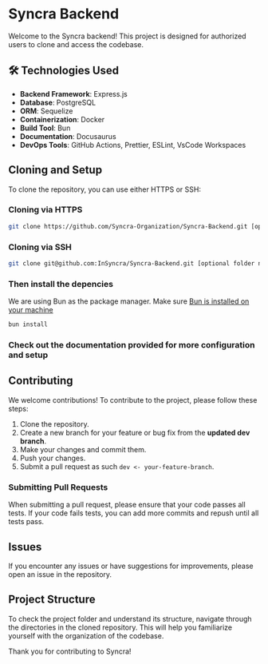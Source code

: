 # Syncra Backend
Welcome to the Syncra backend! This project is designed for authorized users to clone and access the codebase. 

## 🛠️ Technologies Used
- **Backend Framework**: Express.js
- **Database**: PostgreSQL
- **ORM**: Sequelize
- **Containerization**: Docker
- **Build Tool**: Bun
- **Documentation**: Docusaurus
- **DevOps Tools**: GitHub Actions, Prettier, ESLint, VsCode Workspaces

## Cloning and Setup

To clone the repository, you can use either HTTPS or SSH:

### Cloning via HTTPS
```bash
git clone https://github.com/Syncra-Organization/Syncra-Backend.git [optional folder name]
```

### Cloning via SSH
```bash
git clone git@github.com:InSyncra/Syncra-Backend.git [optional folder name]
```

### Then install the depencies
We are using Bun as the package manager. Make sure [Bun is installed on your machine](https://bun.sh/)
```bash
bun install
```

### Check out the documentation provided for more configuration and setup

## Contributing

We welcome contributions! To contribute to the project, please follow these steps:

1. Clone the repository.
2. Create a new branch for your feature or bug fix from the **updated dev branch**.
3. Make your changes and commit them.
4. Push your changes.
5. Submit a pull request as such `dev <- your-feature-branch`.

### Submitting Pull Requests
When submitting a pull request, please ensure that your code passes all tests. If your code fails tests, you can add more commits and repush until all tests pass.

## Issues
If you encounter any issues or have suggestions for improvements, please open an issue in the repository. 

## Project Structure
To check the project folder and understand its structure, navigate through the directories in the cloned repository. This will help you familiarize yourself with the organization of the codebase.

Thank you for contributing to Syncra!
